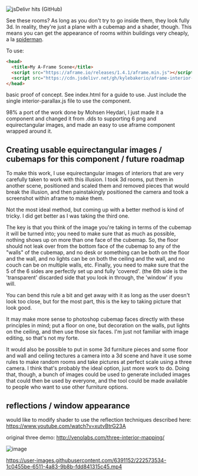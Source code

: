 <!-- github -->
![jsDelivr hits (GitHub)](https://img.shields.io/jsdelivr/gh/hm/kylebakerio/aframe-interior-parallax-mapping)

See these rooms? As long as you don't try to go inside them, they look fully 3d. In reality, they're just a plane with a cubemap and a shader, though. This means you can get the appearance of rooms within buildings very cheaply, a la [spiderman](https://www.youtube.com/watch?v=eX7x1mJrQJs).

To use:

```html
<head>
  <title>My A-Frame Scene</title>
  <script src="https://aframe.io/releases/1.4.1/aframe.min.js"></script>
  <script src="https://cdn.jsdelivr.net/gh/kylebakerio/aframe-interior-parallax-mapping@1.0.0/interior-parallax.js"></script>
</head>
```

basic proof of concept. See index.html for a guide to use. Just include the single interior-parallax.js file to use the component.

98% a port of the work done by Mohsen Heydari, I just made it a component and changed it from .dds to supporting 6 png and equirectangular images, and made an easy to use aframe component wrapped around it.

## Creating usable equirectangular images / cubemaps for this component / future roadmap

To make this work, I use equirectangular images of interiors that are very carefully taken to work with this illusion. I took 3d rooms, put them in another scene, positioned and scaled them and removed pieces that would break the illusion, and then painstakingly positioned the camera and took a screenshot within aframe to make them.

Not the most ideal method, but coming up with a better method is kind of tricky. I did get better as I was taking the third one.

The key is that you think of the image you're taking in terms of the cubemap it will be turned into; you need to make sure that as much as possible, nothing shows up on more than one face of the cubemap. So, the floor should not leak over from the bottom face of the cubemap to any of the "walls" of the cubemap, and no desk or something can be both on the floor and the wall, and no lights can be on both the ceiling and the wall, and no couch can be on multiple walls, etc. Finally, you need to make sure that the 5 of the 6 sides are perfectly set up and fully 'covered'. (the 6th side is the 'transparent' discarded side that you look in through, the 'window' if you will.

You can bend this rule a bit and get away with it as long as the user doesn't look too close, but for the most part, this is the key to taking picture that look good.

It may make more sense to photoshop cubemap faces directly with these principles in mind; put a floor on one, but decoration on the walls, put lights on the ceiling, and then use those six faces. I'm just not familiar with image editing, so that's not my forte.

It would also be possible to put in some 3d furniture pieces and some floor and wall and ceiling tectures a camera into a 3d scene and have it use some rules to make random rooms and take pictures at perfect scale using a three camera. I think that's probably the ideal option, just more work to do.
Doing that, though, a bunch of images could be used to generate included images that could then be used by everyone, and the tool could be made available to people who want to use other furniture options.

## reflections / window appearance
would like to modify shader to use the reflection techniques described here: https://www.youtube.com/watch?v=xutvBtrG23A

original three demo:
http://venolabs.com/three-interior-mapping/

![image](https://user-images.githubusercontent.com/6391152/221391517-899eda8c-9299-4756-b2f2-d15e99442867.png)

https://user-images.githubusercontent.com/6391152/222573534-1c0455be-6511-4a83-9b8b-fdd841315c45.mp4


